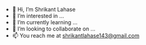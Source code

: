 - 👋 Hi, I’m Shrikant Lahase
- 👀 I’m interested in ...
- 🌱 I’m currently learning ...
- 💞️ I’m looking to collaborate on ...
- 📫 You reach me at shrikantlahase143@gmail.com

<!---
lahaseshrikant/lahaseshrikant is a ✨ special ✨ repository because its `README.md` (this file) appears on your GitHub profile.
You can click the Preview link to take a look at your changes.
--->
